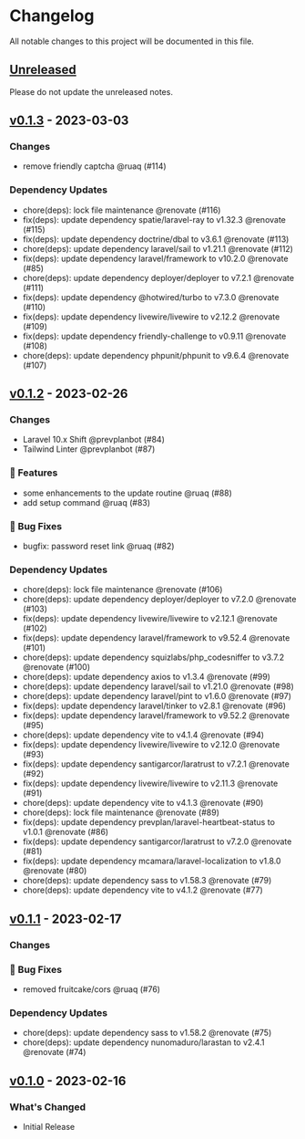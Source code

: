 # Changelog

All notable changes to this project will be documented in this file.

## [Unreleased](https://github.com/courservio/courservio/compare/v0.1.3...HEAD)

Please do not update the unreleased notes.

## [v0.1.3](https://github.com/courservio/courservio/compare/v0.1.2...v0.1.3) - 2023-03-03

### Changes

- remove friendly captcha @ruaq (#114)

### Dependency Updates

- chore(deps): lock file maintenance @renovate (#116)
- fix(deps): update dependency spatie/laravel-ray to v1.32.3 @renovate (#115)
- fix(deps): update dependency doctrine/dbal to v3.6.1 @renovate (#113)
- chore(deps): update dependency laravel/sail to v1.21.1 @renovate (#112)
- fix(deps): update dependency laravel/framework to v10.2.0 @renovate (#85)
- chore(deps): update dependency deployer/deployer to v7.2.1 @renovate (#111)
- fix(deps): update dependency @hotwired/turbo to v7.3.0 @renovate (#110)
- fix(deps): update dependency livewire/livewire to v2.12.2 @renovate (#109)
- fix(deps): update dependency friendly-challenge to v0.9.11 @renovate (#108)
- chore(deps): update dependency phpunit/phpunit to v9.6.4 @renovate (#107)

## [v0.1.2](https://github.com/courservio/courservio/compare/v0.1.1...v0.1.2) - 2023-02-26

### Changes

- Laravel 10.x Shift @prevplanbot (#84)
- Tailwind Linter @prevplanbot (#87)

### 🚀 Features

- some enhancements to the update routine @ruaq (#88)
- add setup command @ruaq (#83)

### 🐛 Bug Fixes

- bugfix: password reset link @ruaq (#82)

### Dependency Updates

- chore(deps): lock file maintenance @renovate (#106)
- chore(deps): update dependency deployer/deployer to v7.2.0 @renovate (#103)
- fix(deps): update dependency livewire/livewire to v2.12.1 @renovate (#102)
- fix(deps): update dependency laravel/framework to v9.52.4 @renovate (#101)
- chore(deps): update dependency squizlabs/php_codesniffer to v3.7.2 @renovate (#100)
- chore(deps): update dependency axios to v1.3.4 @renovate (#99)
- chore(deps): update dependency laravel/sail to v1.21.0 @renovate (#98)
- chore(deps): update dependency laravel/pint to v1.6.0 @renovate (#97)
- fix(deps): update dependency laravel/tinker to v2.8.1 @renovate (#96)
- fix(deps): update dependency laravel/framework to v9.52.2 @renovate (#95)
- chore(deps): update dependency vite to v4.1.4 @renovate (#94)
- fix(deps): update dependency livewire/livewire to v2.12.0 @renovate (#93)
- fix(deps): update dependency santigarcor/laratrust to v7.2.1 @renovate (#92)
- fix(deps): update dependency livewire/livewire to v2.11.3 @renovate (#91)
- chore(deps): update dependency vite to v4.1.3 @renovate (#90)
- chore(deps): lock file maintenance @renovate (#89)
- fix(deps): update dependency prevplan/laravel-heartbeat-status to v1.0.1 @renovate (#86)
- fix(deps): update dependency santigarcor/laratrust to v7.2.0 @renovate (#81)
- fix(deps): update dependency mcamara/laravel-localization to v1.8.0 @renovate (#80)
- chore(deps): update dependency sass to v1.58.3 @renovate (#79)
- chore(deps): update dependency vite to v4.1.2 @renovate (#77)

## [v0.1.1](https://github.com/courservio/courservio/compare/v0.1.0...v0.1.1) - 2023-02-17

### Changes

### 🐛 Bug Fixes

- removed fruitcake/cors @ruaq (#76)

### Dependency Updates

- chore(deps): update dependency sass to v1.58.2 @renovate (#75)
- chore(deps): update dependency nunomaduro/larastan to v2.4.1 @renovate (#74)

## [v0.1.0](https://github.com/courservio/courservio/commits/v0.1.0) - 2023-02-16

### What's Changed

- Initial Release
